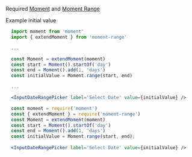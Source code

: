 Required [Moment](https://www.npmjs.com/package/moment) and [Moment Range](https://www.npmjs.com/package/moment-range)

Example initial value
```jsx static
  import moment from 'moment'
  import { extendMoment } from 'moment-range'

  ...

  const Moment = extendMoment(moment)
  const start = Moment().startOf('day')
  const end = Moment().add(1, 'days')
  const initialValue = Moment.range(start, end)

  ...

  <InputDateRangePicker label='Select Date' value={initialValue} />
```
```jsx
  const moment = require('moment')
  const { extendMoment } = require('moment-range')
  const Moment = extendMoment(moment)
  const start = Moment().startOf('day')
  const end = Moment().add(1, 'days')
  const initialValue = Moment.range(start, end);
  
  <InputDateRangePicker label='Select Date' value={initialValue} />
```